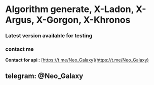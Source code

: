 # Algorithm generate, X-Ladon, X-Argus, X-Gorgon, X-Khronos


### Latest version available for testing

### contact me
**Contact for api :** [https://t.me/Neo_Galaxy](https://t.me/Neo_Galaxy)
## telegram: @Neo_Galaxy
